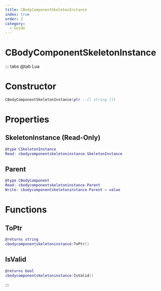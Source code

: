 ```yaml
---
title: CBodyComponentSkeletonInstance
index: true
order: 2
category:
  - Guide
---
```


# CBodyComponentSkeletonInstance

::: tabs
@tab Lua
# Constructor
```lua
CBodyComponentSkeletonInstance(ptr --[[ string ]])
```
# Properties
## SkeletonInstance (Read-Only)
```lua
@type CSkeletonInstance
Read: cbodycomponentskeletoninstance.SkeletonInstance
```
## Parent 
```lua
@type CBodyComponent
Read: cbodycomponentskeletoninstance.Parent
Write: cbodycomponentskeletoninstance.Parent = value
```
# Functions
## ToPtr
```lua
@returns string
cbodycomponentskeletoninstance:ToPtr()
```
## IsValid
```lua
@returns bool
cbodycomponentskeletoninstance:IsValid()
```

:::